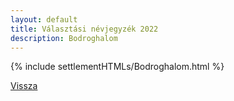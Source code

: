 ```yaml
---
layout: default
title: Választási névjegyzék 2022
description: Bodroghalom
---
```


{% include settlementHTMLs/Bodroghalom.html %}

[Vissza](../)